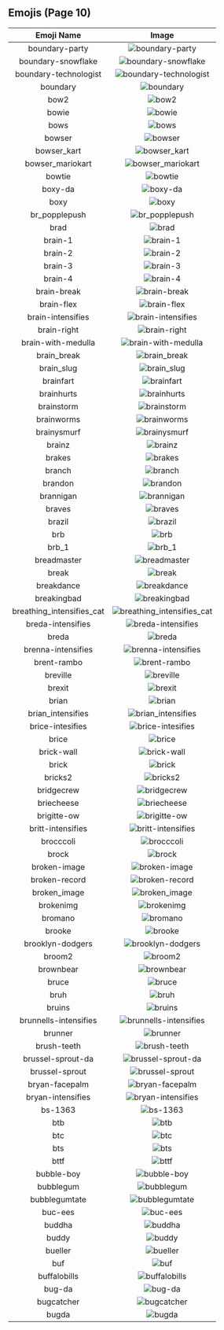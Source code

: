 
  ## Emojis (Page 10)
  |Emoji Name|Image|
  | :-: | :-: |
  |boundary-party| ![boundary-party](/output/boundary-party.gif)|
  |boundary-snowflake| ![boundary-snowflake](/output/boundary-snowflake.png)|
  |boundary-technologist| ![boundary-technologist](/output/boundary-technologist.png)|
  |boundary| ![boundary](/output/boundary.png)|
  |bow2| ![bow2](/output/bow2.gif)|
  |bowie| ![bowie](/output/bowie.jpg)|
  |bows| ![bows](/output/bows.png)|
  |bowser| ![bowser](/output/bowser.jpg)|
  |bowser_kart| ![bowser_kart](/output/bowser_kart.gif)|
  |bowser_mariokart| ![bowser_mariokart](/output/bowser_mariokart.gif)|
  |bowtie| ![bowtie](/output/bowtie.png)|
  |boxy-da| ![boxy-da](/output/boxy-da.png)|
  |boxy| ![boxy](/output/boxy.png)|
  |br_popplepush| ![br_popplepush](/output/br_popplepush.png)|
  |brad| ![brad](/output/brad.png)|
  |brain-1| ![brain-1](/output/brain-1.png)|
  |brain-2| ![brain-2](/output/brain-2.png)|
  |brain-3| ![brain-3](/output/brain-3.png)|
  |brain-4| ![brain-4](/output/brain-4.png)|
  |brain-break| ![brain-break](/output/brain-break.png)|
  |brain-flex| ![brain-flex](/output/brain-flex.png)|
  |brain-intensifies| ![brain-intensifies](/output/brain-intensifies.gif)|
  |brain-right| ![brain-right](/output/brain-right.png)|
  |brain-with-medulla| ![brain-with-medulla](/output/brain-with-medulla.png)|
  |brain_break| ![brain_break](/output/brain_break.png)|
  |brain_slug| ![brain_slug](/output/brain_slug.jpg)|
  |brainfart| ![brainfart](/output/brainfart.gif)|
  |brainhurts| ![brainhurts](/output/brainhurts.jpg)|
  |brainstorm| ![brainstorm](/output/brainstorm.png)|
  |brainworms| ![brainworms](/output/brainworms.gif)|
  |brainysmurf| ![brainysmurf](/output/brainysmurf.png)|
  |brainz| ![brainz](/output/brainz.jpg)|
  |brakes| ![brakes](/output/brakes.png)|
  |branch| ![branch](/output/branch.png)|
  |brandon| ![brandon](/output/brandon.png)|
  |brannigan| ![brannigan](/output/brannigan.png)|
  |braves| ![braves](/output/braves.gif)|
  |brazil| ![brazil](/output/brazil.png)|
  |brb| ![brb](/output/brb.gif)|
  |brb_1| ![brb_1](/output/brb_1.png)|
  |breadmaster| ![breadmaster](/output/breadmaster.png)|
  |break| ![break](/output/break.png)|
  |breakdance| ![breakdance](/output/breakdance.gif)|
  |breakingbad| ![breakingbad](/output/breakingbad.png)|
  |breathing_intensifies_cat| ![breathing_intensifies_cat](/output/breathing_intensifies_cat.gif)|
  |breda-intensifies| ![breda-intensifies](/output/breda-intensifies.gif)|
  |breda| ![breda](/output/breda.png)|
  |brenna-intensifies| ![brenna-intensifies](/output/brenna-intensifies.gif)|
  |brent-rambo| ![brent-rambo](/output/brent-rambo.gif)|
  |breville| ![breville](/output/breville.png)|
  |brexit| ![brexit](/output/brexit.png)|
  |brian| ![brian](/output/brian.png)|
  |brian_intensifies| ![brian_intensifies](/output/brian_intensifies.gif)|
  |brice-intesifies| ![brice-intesifies](/output/brice-intesifies.gif)|
  |brice| ![brice](/output/brice.png)|
  |brick-wall| ![brick-wall](/output/brick-wall.png)|
  |brick| ![brick](/output/brick.jpg)|
  |bricks2| ![bricks2](/output/bricks2.jpg)|
  |bridgecrew| ![bridgecrew](/output/bridgecrew.png)|
  |briecheese| ![briecheese](/output/briecheese.png)|
  |brigitte-ow| ![brigitte-ow](/output/brigitte-ow.png)|
  |britt-intensifies| ![britt-intensifies](/output/britt-intensifies.gif)|
  |brocccoli| ![brocccoli](/output/brocccoli.png)|
  |brock| ![brock](/output/brock.gif)|
  |broken-image| ![broken-image](/output/broken-image.png)|
  |broken-record| ![broken-record](/output/broken-record.jpg)|
  |broken_image| ![broken_image](/output/broken_image.jpg)|
  |brokenimg| ![brokenimg](/output/brokenimg.png)|
  |bromano| ![bromano](/output/bromano.png)|
  |brooke| ![brooke](/output/brooke.png)|
  |brooklyn-dodgers| ![brooklyn-dodgers](/output/brooklyn-dodgers.png)|
  |broom2| ![broom2](/output/broom2.png)|
  |brownbear| ![brownbear](/output/brownbear.png)|
  |bruce| ![bruce](/output/bruce.png)|
  |bruh| ![bruh](/output/bruh.png)|
  |bruins| ![bruins](/output/bruins.png)|
  |brunnells-intensifies| ![brunnells-intensifies](/output/brunnells-intensifies.gif)|
  |brunner| ![brunner](/output/brunner.png)|
  |brush-teeth| ![brush-teeth](/output/brush-teeth.gif)|
  |brussel-sprout-da| ![brussel-sprout-da](/output/brussel-sprout-da.png)|
  |brussel-sprout| ![brussel-sprout](/output/brussel-sprout.png)|
  |bryan-facepalm| ![bryan-facepalm](/output/bryan-facepalm.png)|
  |bryan-intensifies| ![bryan-intensifies](/output/bryan-intensifies.gif)|
  |bs-1363| ![bs-1363](/output/bs-1363.png)|
  |btb| ![btb](/output/btb.png)|
  |btc| ![btc](/output/btc.png)|
  |bts| ![bts](/output/bts.png)|
  |bttf| ![bttf](/output/bttf.png)|
  |bubble-boy| ![bubble-boy](/output/bubble-boy.png)|
  |bubblegum| ![bubblegum](/output/bubblegum.jpg)|
  |bubblegumtate| ![bubblegumtate](/output/bubblegumtate.png)|
  |buc-ees| ![buc-ees](/output/buc-ees.png)|
  |buddha| ![buddha](/output/buddha.png)|
  |buddy| ![buddy](/output/buddy.gif)|
  |bueller| ![bueller](/output/bueller.jpg)|
  |buf| ![buf](/output/buf.png)|
  |buffalobills| ![buffalobills](/output/buffalobills.png)|
  |bug-da| ![bug-da](/output/bug-da.png)|
  |bugcatcher| ![bugcatcher](/output/bugcatcher.png)|
  |bugda| ![bugda](/output/bugda.png)|
  